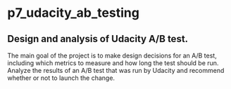 # p7_udacity_ab_testing
## Design and analysis of Udacity A/B test.
The main goal of the project is to make design decisions for an A/B test, including which metrics to measure and how long the test should be run. Analyze the results of an A/B test that was run by Udacity and recommend whether or not to launch the change.
